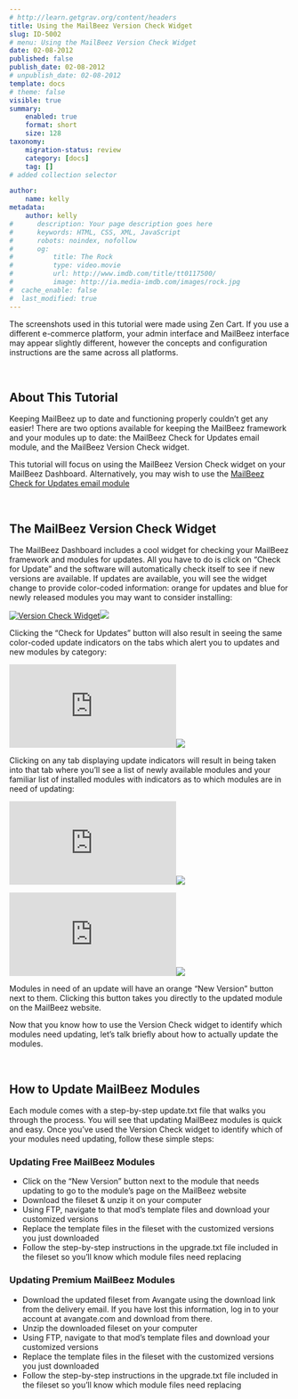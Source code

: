 ```yaml
---
# http://learn.getgrav.org/content/headers
title: Using the MailBeez Version Check Widget
slug: ID-5002
# menu: Using the MailBeez Version Check Widget
date: 02-08-2012
published: false
publish_date: 02-08-2012
# unpublish_date: 02-08-2012
template: docs
# theme: false
visible: true
summary:
    enabled: true
    format: short
    size: 128
taxonomy:
    migration-status: review
    category: [docs]
    tag: []
# added collection selector

author:
    name: kelly
metadata:
    author: kelly
#      description: Your page description goes here
#      keywords: HTML, CSS, XML, JavaScript
#      robots: noindex, nofollow
#      og:
#          title: The Rock
#          type: video.movie
#          url: http://www.imdb.com/title/tt0117500/
#          image: http://ia.media-imdb.com/images/rock.jpg
#  cache_enable: false
#  last_modified: true
---
```


The screenshots used in this tutorial were made using Zen Cart. If you use a different e-commerce platform, your admin interface and MailBeez interface may appear slightly different, however the concepts and configuration instructions are the same across all platforms.

 

## About This Tutorial

Keeping MailBeez up to date and functioning properly couldn’t get any easier! There are two options available for keeping the MailBeez framework and your modules up to date: the MailBeez Check for Updates email module, and the MailBeez Version Check widget.

This tutorial will focus on using the MailBeez Version Check widget on your MailBeez Dashboard. Alternatively, you may wish to use the [MailBeez Check for Updates email module](http://www.mailbeez.com/documentation/tutorials/mailbeez-tutorials/mailbeez-check-for-updates-configuration-tutorial/)

 

## The MailBeez Version Check Widget

The MailBeez Dashboard includes a cool widget for checking your MailBeez framework and modules for updates. All you have to do is click on “Check for Update” and the software will automatically check itself to see if new versions are available. If updates are available, you will see the widget change to provide color-coded information: orange for updates and blue for newly released modules you may want to consider installing:

[![](http://www.mailbeez.com/images/doc/getting_started/version_check.png "Version Check Widget")](http://www.mailbeez.com/images/doc/getting_started/version_check.png "Version Check Widget")![](http://localhost/wordpress_mailbeez_EOL/wp-content/themes/awake/images/shortcodes/image_shadow.png)

Clicking the “Check for Updates” button will also result in seeing the same color-coded update indicators on the tabs which alert you to updates and new modules by category:

[![](http://localhost/wordpress_mailbeez_EOL/wp-content/themes/awake/lib/scripts/timthumb/thumb.php?src=http://www.mailbeez.com/images/doc/getting_started/version_check_tabs.png&w=540&h=55&zc=1&q=100 "Update Indicators")](http://www.mailbeez.com/images/doc/getting_started/version_check_tabs.png "Update Indicators")![](http://localhost/wordpress_mailbeez_EOL/wp-content/themes/awake/images/shortcodes/image_shadow.png)

Clicking on any tab displaying update indicators will result in being taken into that tab where you’ll see a list of newly available modules and your familiar list of installed modules with indicators as to which modules are in need of updating:

[![](http://localhost/wordpress_mailbeez_EOL/wp-content/themes/awake/lib/scripts/timthumb/thumb.php?src=http://www.mailbeez.com/images/doc/getting_started/new_mods.png&w=540&h=202&zc=1&q=100 "Newly Available Modules")](http://www.mailbeez.com/images/doc/getting_started/new_mods.png "Newly Available Modules")![](http://localhost/wordpress_mailbeez_EOL/wp-content/themes/awake/images/shortcodes/image_shadow.png)

[![](http://localhost/wordpress_mailbeez_EOL/wp-content/themes/awake/lib/scripts/timthumb/thumb.php?src=http://www.mailbeez.com/images/doc/getting_started/update_mods.png&w=540&h=241&zc=1&q=100 "Module Update Buttons")](http://www.mailbeez.com/images/doc/getting_started/update_mods.png "Module Update Buttons")![](http://localhost/wordpress_mailbeez_EOL/wp-content/themes/awake/images/shortcodes/image_shadow.png)

Modules in need of an update will have an orange “New Version” button next to them. Clicking this button takes you directly to the updated module on the MailBeez website.

Now that you know how to use the Version Check widget to identify which modules need updating, let’s talk briefly about how to actually update the modules.

 

## How to Update MailBeez Modules

Each module comes with a step-by-step update.txt file that walks you through the process. You will see that updating MailBeez modules is quick and easy. Once you’ve used the Version Check widget to identify which of your modules need updating, follow these simple steps:

### Updating Free MailBeez Modules

- Click on the “New Version” button next to the module that needs updating to go to the module’s page on the MailBeez website
- Download the fileset & unzip it on your computer
- Using FTP, navigate to that mod’s template files and download your customized versions
- Replace the template files in the fileset with the customized versions you just downloaded
- Follow the step-by-step instructions in the upgrade.txt file included in the fileset so you’ll know which module files need replacing

### Updating Premium MailBeez Modules

- Download the updated fileset from Avangate using the download link from the delivery email. If you have lost this information, log in to your account at avangate.com and download from there.
- Unzip the downloaded fileset on your computer
- Using FTP, navigate to that mod’s template files and download your customized versions
- Replace the template files in the fileset with the customized versions you just downloaded
- Follow the step-by-step instructions in the upgrade.txt file included in the fileset so you’ll know which module files need replacing
